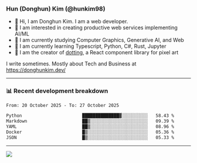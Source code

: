 ### Hun (Donghun) Kim (@hunkim98)

- 👋 Hi, I am Donghun Kim. I am a web developer. 
- 🤔 I am interested in creating productive web services implementing AI/ML
- 🔭 I am currently studying Computer Graphics, Generative AI, and Web 
- 🌱 I am currently learning Typescript, Python, C#, Rust, Jupyter
- 🎨 I am the creator of [dotting](https://github.com/hunkim98/dotting), a React component library for pixel art

I write sometimes. Mostly about Tech and Business at https://donghunkim.dev/

---
### 📊 Recent development breakdown
<!--START_SECTION:waka-->

```txt
From: 20 October 2025 - To: 27 October 2025

Python                       ██████████████▓░░░░░░░░░░   58.43 %
Markdown                     ██▒░░░░░░░░░░░░░░░░░░░░░░   09.39 %
YAML                         ██▒░░░░░░░░░░░░░░░░░░░░░░   08.96 %
Docker                       █▒░░░░░░░░░░░░░░░░░░░░░░░   05.36 %
JSON                         █▒░░░░░░░░░░░░░░░░░░░░░░░   05.33 %
```

<!--END_SECTION:waka-->
---

<!-- <div align='center'> -->
  <img align="center" src="https://github-readme-stats.vercel.app/api?username=hunkim98&theme=dark&show_icons=true"/>
<!-- </div> -->
<!--
**hunkim98/hunkim98** is a ✨ _special_ ✨ repository because its `README.md` (this file) appears on your GitHub profile.

Here are some ideas to get you started:

- 🔭 I’m currently working on ...
- 🌱 I’m currently learning ...
- 👯 I’m looking to collaborate on ...
- 🤔 I’m looking for help with ...
- 💬 Ask me about ...
- 📫 How to reach me: ...
- 😄 Pronouns: ...
- ⚡ Fun fact: ...
-->
